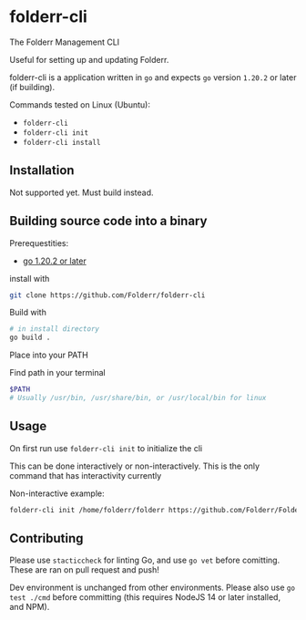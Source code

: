 # folderr-cli
The Folderr Management CLI

Useful for setting up and updating Folderr.

folderr-cli is a application written in `go` and expects `go` version `1.20.2` or later (if building).

Commands tested on Linux (Ubuntu):

- `folderr-cli`
- `folderr-cli init`
- `folderr-cli install`

## Installation

Not supported yet. Must build instead.

## Building source code into a binary

Prerequestities:
- [go 1.20.2 or later](https://go.dev)

install with

```sh
git clone https://github.com/Folderr/folderr-cli
```

Build with

```sh
# in install directory
go build .
```

Place into your PATH

Find path in your terminal

```sh
$PATH
# Usually /usr/bin, /usr/share/bin, or /usr/local/bin for linux
```

## Usage

On first run use `folderr-cli init` to initialize the cli

This can be done interactively or non-interactively. This is the only command that has interactivity currently

Non-interactive example:
```sh
folderr-cli init /home/folderr/folderr https://github.com/Folderr/Folderr
```

## Contributing

Please use `stacticcheck` for linting Go, and use `go vet` before comitting.
These are ran on pull request and push!

Dev environment is unchanged from other environments.
Please also use `go test ./cmd` before committing (this requires NodeJS 14 or later installed, and NPM).